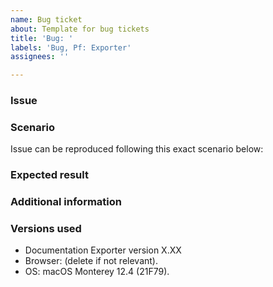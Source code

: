 ```yaml
---
name: Bug ticket
about: Template for bug tickets
title: 'Bug: '
labels: 'Bug, Pf: Exporter'
assignees: ''

---
```


### Issue


### Scenario
Issue can be reproduced following this exact scenario below:


### Expected result


### Additional information


### Versions used
* Documentation Exporter version X.XX
* Browser: (delete if not relevant).
* OS: macOS Monterey 12.4 (21F79).
